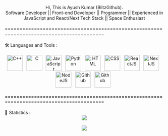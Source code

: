 <div align="center">
  Hi, This is Ayush Kumar (BlitzGithub).<br/>
  Software Developer || Front-end Developer || Programmer || Experienced in JavaScript and React/Next Tech Stack || Space Enthusiast
</div>
<br/>========================================================================================
<div>
  <br/>🛠️ Languages and Tools :
  <br/><br/>
  <div align="center">
    <img src="https://brandslogos.com/wp-content/uploads/thumbs/c-logo-vector.svg" alt="C++" title="C++" width="50" height="50"/>&nbsp;&nbsp;
    <img src="https://upload.wikimedia.org/wikipedia/commons/thumb/1/18/C_Programming_Language.svg/695px-C_Programming_Language.svg.png" alt="C" title="C" width="50" height="50"/>&nbsp;&nbsp;
    <img src="https://upload.wikimedia.org/wikipedia/commons/6/6a/JavaScript-logo.png" alt="JavaScript" title="JavaScript" width="50" height="50"/>&nbsp;&nbsp;
    <img src="https://www.pngfind.com/pngs/m/62-626208_python-logo-png-transparent-background-python-logo-png.png" alt="Python" title="Python" width="50" height="50"/>&nbsp;&nbsp;
    <img src="https://www.ujudebug.com/wp-content/uploads/2022/07/html-logo-transparent.png" alt="HTML" title="HTML" width="50" height="50"/>&nbsp;&nbsp;
    <img src="https://upload.wikimedia.org/wikipedia/commons/6/62/CSS3_logo.svg" alt="CSS" title="CSS" width="50" height="50"/>&nbsp;&nbsp;
    <img src="https://cdn.worldvectorlogo.com/logos/react-1.svg" alt="ReactJS" title="ReactJS" width="50" height="50"/>&nbsp;&nbsp;
    <img src="https://encrypted-tbn0.gstatic.com/images?q=tbn:ANd9GcR2Y0uHbCNCw05pPd9Kw9AA7I3kA4I6ZW1E5YeYaeB4Acz0W02-YJzEQiEt81w-3sFT2aE&usqp=CAU" alt="NextJS" title="NextJS" width="50" height="50"/>&nbsp;&nbsp;
    <img src="https://www.clipartmax.com/png/middle/89-894960_js-discord-bot-logo-node-js-and-react-js.png" alt="NodeJS" title="NodeJS" width="50" height="50"/>&nbsp;&nbsp;
    <img src="https://github.githubassets.com/images/modules/logos_page/GitHub-Mark.png" alt="Github" title="Github" width="50" height="50"/>&nbsp;&nbsp;
    <img src="https://w7.pngwing.com/pngs/956/695/png-transparent-mongodb-original-wordmark-logo-icon-thumbnail.png" alt="Github" title="Github" width="50" height="50"/>&nbsp;&nbsp;
  </div>
</div>
<br/>========================================================================================
<div>
  <br/>📐 Statistics :
  <div align="center">
    <a href="https://git.io/streak-stats"><img src="http://github-readme-streak-stats.herokuapp.com?user=BlitzGithub&theme=tokyonight&border_radius=10&date_format=M%20j%5B%2C%20Y%5D"/></a>
<!--     <br/><br/> -->
<!--     <a href="https://github.com/anuraghazra/github-readme-stats"><img src="https://github-readme-stats.vercel.app/api?username=BlitzGithub&show_icons=true&theme=tokyonight"/></a> -->
    <br/><br/>
    <a href="https://github.com/anuraghazra/github-readme-stats"><img src="https://github-readme-stats.vercel.app/api/top-langs/?username=BlitzGithub&layout=compact"/></a>
  </div>
</div>
